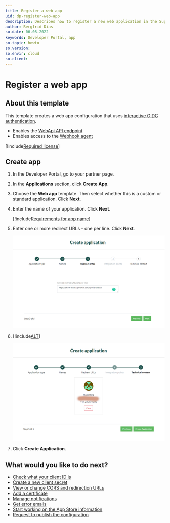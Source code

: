 ```yaml
---
title: Register a web app
uid: dp-register-web-app
description: Describes how to register a new web application in the SuperOffice Developer Portal.
author: Bergfrid Dias
so.date: 06.08.2022
keywords: Developer Portal, app
so.topic: howto
so.version:
so.envir: cloud
so.client:
---
```


# Register a web app

## About this template

This template creates a web app configuration that uses [interactive OIDC authentication][5].

* Enables the [WebApi API endpoint][1]
* Enables access to the [Webhook agent][4]

[!include[Required license](includes/cust-app-req-license.md)]

## Create app

1. In the Developer Portal, go to your partner page.

2. In the **Applications** section, click **Create App**.

3. Choose the **Web app** template. Then select whether this is a custom or standard application. Click **Next**.

4. Enter the name of your application. Click **Next**.

    [!include[Requirements for app name](includes/note-app-name.md)]

5. Enter one or more redirect URLs - one per line. Click **Next**.

    ![Enter redirect URL -screenshot][img4]

6. [!include[ALT](includes/set-technical-contact.md)]

    ![Developer Portal set technical contact when creating app -screenshot][img5]

7. Click **Create Application**.

## What would you like to do next?

* [Check what your client ID is][7]
* [Create a new client secret][8]
* [View or change CORS and redirection URLs][9]
* [Add a certificate][6]
* [Manage notifications][18]
* [Get error emails][13]
* [Start working on the App Store information][11]
* [Request to publish the configuration][2]

<!-- Referenced links -->
[1]: ../../api/reference/restful/index.md
[4]: ../../api/reference/restful/agent/Webhook_Agent/index.md
[5]: ../../api/authentication/online/index.md#oidc
[6]: config/new-certificate.md
[7]: config/find-clientid.md
[8]: config/get-client-secret.md
[9]: config/cors-and-redirection-urls.md
[2]: request-to-publish.md
[13]: ../best-practices/error-emails.md
[11]: ../standard-app/app-store/update-app-page.md
[18]: ../best-practices/tenant-status/get-notifications.md

<!-- Referenced images -->
[img4]: media/enter-redirect-urls.png
[img5]: media/select-technical-contact.png
